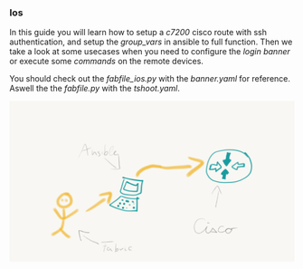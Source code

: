 ### Ios

In this guide you will learn how to setup a *c7200* cisco route with ssh authentication, and setup the *group_vars* in ansible to full function.
Then we take a look at some usecases when you need to configure the *login banner* or execute some *commands* on the remote devices.

You should check out the *fabfile_ios.py* with the *banner.yaml* for reference.
Aswell the the *fabfile.py* with the *tshoot.yaml*.

![overview](/pics/Ios.png)